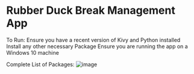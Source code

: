 # Rubber Duck Break Management App

To Run:
Ensure you have a recent version of Kivy and Python installed
Install any other necessary Package
Ensure you are running the app on a Windows 10 machine


Complete List of Packages:
![image](https://user-images.githubusercontent.com/46761673/145666954-644af1e8-81d0-4b13-88fe-0f940d87d419.png)
